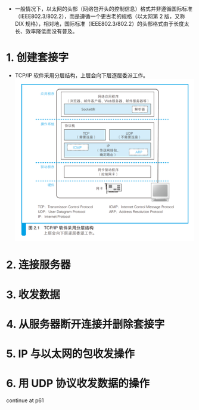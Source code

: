 - 一般情况下，以太网的头部（网络包开头的控制信息）格式并非遵循国际标准（IEEE802.3/802.2），而是遵循一个更古老的规格（以太网第 2 版，又称 DIX 规格），相对地，国际标准（IEEE802.3/802.2）的头部格式由于长度太长、效率降低而没有普及。
# 1. 创建套接字
- TCP/IP 软件采用分层结构，上层会向下层逐层委派工作。
    ![](src/layer.png)
# 2. 连接服务器
# 3. 收发数据
# 4. 从服务器断开连接并删除套接字
# 5. IP 与以太网的包收发操作
# 6. 用 UDP 协议收发数据的操作





continue at p61
